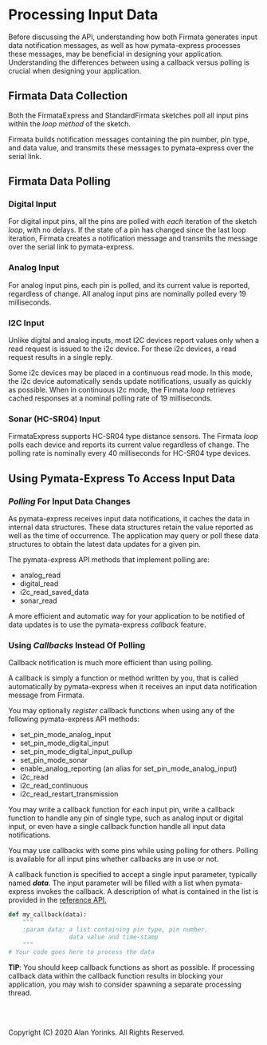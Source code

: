 # Processing Input Data

Before discussing the API, understanding how both Firmata generates input data 
notification messages, as well as 
how pymata-express processes these messages, may be
beneficial in designing your application. Understanding the
differences between using a callback versus polling is 
crucial when designing your application.

## Firmata Data Collection

Both the FirmataExpress and StandardFirmata sketches poll all input pins within the *loop method*
of the sketch.

Firmata builds notification messages containing the pin number, pin type, and data value,
 and transmits these messages to pymata-express
over the serial link.

## Firmata Data Polling

### Digital Input
For digital input pins, all the pins are polled with *each* iteration of the sketch *loop*,
with no delays. If the state of a pin has changed since the last loop iteration,
Firmata creates a notification message and transmits the message over the serial link
to pymata-express.

### Analog Input
For analog input pins, each pin is polled, and its current value is reported,
regardless of change. 
All analog input pins are nominally polled every 19 milliseconds.

### I2C Input

Unlike digital and analog inputs, most I2C devices report values only when a read request is issued 
 to the i2c device. For these i2c devices, a read request results in a single reply. 

Some i2c devices may be placed in a continuous read mode. In this
mode, the i2c device automatically sends update notifications,
 usually as quickly as possible. When in continuous i2c mode, 
the Firmata *loop* retrieves cached responses at a nominal polling rate of 19 milliseconds.

### Sonar (HC-SR04) Input
FirmataExpress supports HC-SR04 type distance sensors. The Firmata *loop* polls each device 
and reports its current value regardless of change.
The polling rate is nominally every 40 milliseconds for HC-SR04 type devices.


## Using Pymata-Express To Access Input Data

### *Polling* For Input Data Changes
As pymata-express receives input data notifications, 
it caches the data in internal data structures. These data structures retain
the value reported as well as the time of occurrence.
The application may query or poll these data structures to obtain the
latest data updates for a given pin. 

The pymata-express API methods that implement polling are:

* analog_read
* digital_read
* i2c_read_saved_data
* sonar_read

A more efficient and automatic way for your application to be notified
of data updates is to use the pymata-express *callback* feature. 

### Using *Callbacks* Instead Of Polling
Callback notification is much more efficient than using polling.

A callback is simply a function or method written by you, that is called automatically
by pymata-express when it receives an input data notification message from Firmata.

You may optionally *register* callback functions when using any of the following pymata-express API
methods:

* set_pin_mode_analog_input
* set_pin_mode_digital_input
* set_pin_mode_digital_input_pullup
* set_pin_mode_sonar
* enable_analog_reporting (an alias for set_pin_mode_analog_input)
* i2c_read
* i2c_read_continuous
* i2c_read_restart_transmission

You may write a callback function for each input pin, write
a callback function to handle any pin of single type, such as analog input
or digital input, or even have a single callback function handle all input data notifications.

You may use callbacks with some pins while using polling for others. Polling is available
for all input pins whether callbacks are in use or not.

A callback function is specified to accept a single input parameter, typically named
***data***. The input parameter will be filled with a list when pymata-express invokes the callback.
A description of what is contained in the list
is provided in the 
[reference API.](https://htmlpreview.github.com/?https://github.com/MrYsLab/pymata-express/blob/master/html/pymata_express/index.html)

```python
def my_callback(data):
    """
    :param data: a list containing pin type, pin number, 
                 data value and time-stamp
    """
# Your code goes here to process the data
```

**TIP**: You should keep callback functions as short as possible. If processing callback
data within the callback function results in blocking your application, 
you may wish to consider spawning a separate
processing thread.


<br>
<br>

Copyright (C) 2020 Alan Yorinks. All Rights Reserved.
